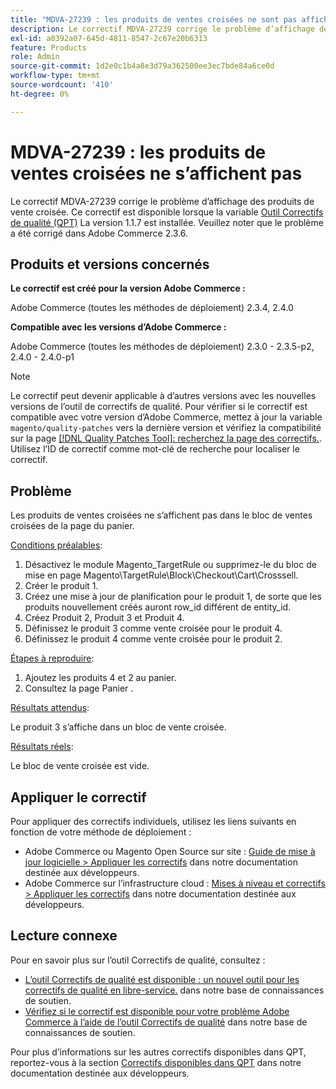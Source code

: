 ```yaml
---
title: "MDVA-27239 : les produits de ventes croisées ne sont pas affichés"
description: Le correctif MDVA-27239 corrige le problème d’affichage des produits de vente croisée. Ce correctif est disponible lorsque l’[outil de correctifs de qualité (QPT)](/help/announcements/adobe-commerce-announcements/magento-quality-patches-released-new-tool-to-self-serve-quality-patches.md) 1.1.7 est installé. Veuillez noter que le problème a été corrigé dans Adobe Commerce 2.3.6.
exl-id: a0392a07-645d-4811-8547-2c67e20b6313
feature: Products
role: Admin
source-git-commit: 1d2e0c1b4a8e3d79a362500ee3ec7bde84a6ce0d
workflow-type: tm+mt
source-wordcount: '410'
ht-degree: 0%

---
```


# MDVA-27239 : les produits de ventes croisées ne s’affichent pas

Le correctif MDVA-27239 corrige le problème d’affichage des produits de vente croisée. Ce correctif est disponible lorsque la variable [Outil Correctifs de qualité (QPT)](/help/announcements/adobe-commerce-announcements/magento-quality-patches-released-new-tool-to-self-serve-quality-patches.md) La version 1.1.7 est installée. Veuillez noter que le problème a été corrigé dans Adobe Commerce 2.3.6.

## Produits et versions concernés

**Le correctif est créé pour la version Adobe Commerce :**

Adobe Commerce (toutes les méthodes de déploiement) 2.3.4, 2.4.0

**Compatible avec les versions d’Adobe Commerce :**

Adobe Commerce (toutes les méthodes de déploiement) 2.3.0 - 2.3.5-p2, 2.4.0 - 2.4.0-p1

>[!NOTE]
>
>Le correctif peut devenir applicable à d’autres versions avec les nouvelles versions de l’outil de correctifs de qualité. Pour vérifier si le correctif est compatible avec votre version d’Adobe Commerce, mettez à jour la variable `magento/quality-patches` vers la dernière version et vérifiez la compatibilité sur la page [[!DNL Quality Patches Tool]: recherchez la page des correctifs.](https://devdocs.magento.com/quality-patches/tool.html#patch-grid). Utilisez l’ID de correctif comme mot-clé de recherche pour localiser le correctif.

## Problème

Les produits de ventes croisées ne s’affichent pas dans le bloc de ventes croisées de la page du panier.

<u>Conditions préalables</u>:

1. Désactivez le module Magento_TargetRule ou supprimez-le du bloc de mise en page Magento\TargetRule\Block\Checkout\Cart\Crosssell.
1. Créer le produit 1.
1. Créez une mise à jour de planification pour le produit 1, de sorte que les produits nouvellement créés auront row_id différent de entity_id.
1. Créez Produit 2, Produit 3 et Produit 4.
1. Définissez le produit 3 comme vente croisée pour le produit 4.
1. Définissez le produit 4 comme vente croisée pour le produit 2.

<u>Étapes à reproduire</u>:

1. Ajoutez les produits 4 et 2 au panier.
1. Consultez la page Panier .

<u>Résultats attendus</u>:

Le produit 3 s’affiche dans un bloc de vente croisée.

<u>Résultats réels</u>:

Le bloc de vente croisée est vide.

## Appliquer le correctif

Pour appliquer des correctifs individuels, utilisez les liens suivants en fonction de votre méthode de déploiement :

* Adobe Commerce ou Magento Open Source sur site : [Guide de mise à jour logicielle > Appliquer les correctifs](https://devdocs.magento.com/guides/v2.4/comp-mgr/patching/mqp.html) dans notre documentation destinée aux développeurs.
* Adobe Commerce sur l’infrastructure cloud : [Mises à niveau et correctifs > Appliquer les correctifs](https://devdocs.magento.com/cloud/project/project-patch.html) dans notre documentation destinée aux développeurs.

## Lecture connexe

Pour en savoir plus sur l’outil Correctifs de qualité, consultez :

* [L’outil Correctifs de qualité est disponible : un nouvel outil pour les correctifs de qualité en libre-service.](/help/announcements/adobe-commerce-announcements/magento-quality-patches-released-new-tool-to-self-serve-quality-patches.md) dans notre base de connaissances de soutien.
* [Vérifiez si le correctif est disponible pour votre problème Adobe Commerce à l’aide de l’outil Correctifs de qualité](/help/support-tools/patches-available-in-qpt-tool/check-patch-for-magento-issue-with-magento-quality-patches.md) dans notre base de connaissances de soutien.

Pour plus d’informations sur les autres correctifs disponibles dans QPT, reportez-vous à la section [Correctifs disponibles dans QPT](https://devdocs.magento.com/quality-patches/tool.html#patch-grid) dans notre documentation destinée aux développeurs.
